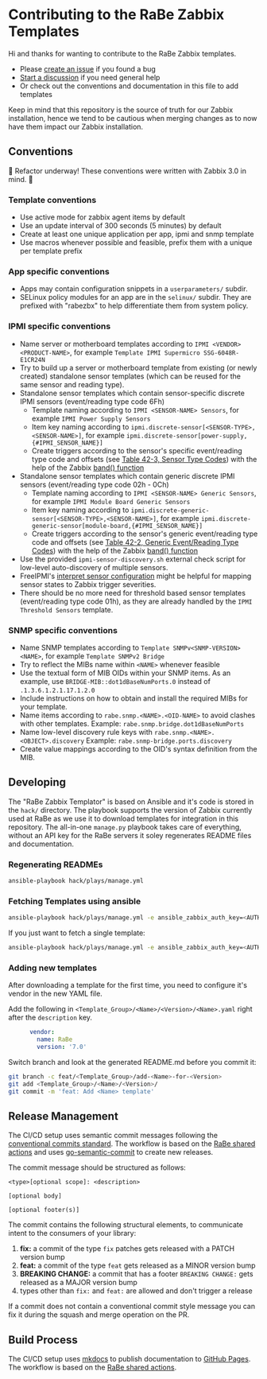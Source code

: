 # Contributing to the RaBe Zabbix Templates

Hi and thanks for wanting to contribute to the RaBe Zabbix templates.

* Please [create an issue](https://github.com/radiorabe/rabe-zabbix/issues) if you found a bug
* [Start a discussion](https://github.com/radiorabe/rabe-zabbix/discussions) if you need general help
* Or check out the conventions and documentation in this file to add templates

Keep in mind that this repository is the source of truth for our Zabbix installation, hence we tend to be cautious when merging changes as to now have them impact our Zabbix installation.

## Conventions

🚧 Refactor underway! These conventions were written with Zabbix 3.0 in mind. 🚧

### Template conventions

* Use active mode for zabbix agent items by default
* Use an update interval of 300 seconds (5 minutes) by default
* Create at least one unique application per app, ipmi and snmp template
* Use macros whenever possible and feasible, prefix them with a unique per template prefix

### App specific conventions

* Apps may contain configuration snippets in a `userparameters/` subdir.
* SELinux policy modules for an app are in the `selinux/` subdir. They are prefixed with "rabezbx" to help differentiate them from system policy.

### IPMI specific conventions

* Name server or motherboard templates according to `IPMI <VENDOR>
  <PRODUCT-NAME>`, for example `Template IPMI Supermicro SSG-6048R-E1CR24N`
* Try to build up a server or motherboard template from existing (or newly
  created) standalone sensor templates (which can be reused for the same sensor
  and reading type).
* Standalone sensor templates which contain sensor-specific discrete IPMI
  sensors (event/reading type code 6Fh)
  * Template naming according to `IPMI <SENSOR-NAME> Sensors`, for example
    `IPMI Power Supply Sensors`
  * Item key naming according to
    `ipmi.discrete-sensor[<SENSOR-TYPE>,<SENSOR-NAME>]`, for example
    `ipmi.discrete-sensor[power-supply,{#IPMI_SENSOR_NAME}]`
  * Create triggers according to the sensor's specific event/reading type code
    and offsets (see [Table 42-3, Sensor Type
    Codes](http://www.intel.com/content/dam/www/public/us/en/documents/product-briefs/second-gen-interface-spec-v2.pdf))
    with the help of the Zabbix [band()
    function](https://www.zabbix.com/documentation/3.0/manual/appendix/triggers/functions)
* Standalone sensor templates which contain generic discrete IPMI sensors
  (event/reading type code 02h - 0Ch)
  * Template naming according to `IPMI <SENSOR-NAME> Generic Sensors`, for
    example `IPMI Module Board Generic Sensors`
  * Item key naming according to
    `ipmi.discrete-generic-sensor[<SENSOR-TYPE>,<SENSOR-NAME>]`, for example
    `ipmi.discrete-generic-sensor[module-board,{#IPMI_SENSOR_NAME}]`
  * Create triggers according to the sensor's generic event/reading type code
    and offsets (see [Table 42-2, Generic Event/Reading Type
    Codes](http://www.intel.com/content/dam/www/public/us/en/documents/product-briefs/second-gen-interface-spec-v2.pdf))
    with the help of the Zabbix [band()
    function](https://www.zabbix.com/documentation/3.0/manual/appendix/triggers/functions)
* Use the provided `ipmi-sensor-discovery.sh` external check script for
  low-level auto-discovery of multiple sensors.
* FreeIPMI's [interpret sensor
  configuration](http://git.savannah.gnu.org/cgit/freeipmi.git/tree/etc/freeipmi_interpret_sensor.conf)
  might be helpful for mapping sensor states to Zabbix trigger severities.
* There should be no more need for threshold based sensor templates
  (event/reading type code 01h), as they are already handled by the `IPMI
  Threshold Sensors` template.

### SNMP specific conventions

* Name SNMP templates according to `Template SNMPv<SNMP-VERSION> <NAME>`, for example
  `Template SNMPv2 Bridge`
* Try to reflect the MIBs name within `<NAME>` whenever feasible
* Use the textual form of MIB OIDs within your SNMP items.
  As an example, use `BRIDGE-MIB::dot1dBaseNumPorts.0` instead of
  `.1.3.6.1.2.1.17.1.2.0`
* Include instructions on how to obtain and install the required MIBs for your
  template.
* Name items according to `rabe.snmp.<NAME>.<OID-NAME>` to avoid clashes with
  other templates.
  Example: `rabe.snmp.bridge.dot1dBaseNumPorts`
* Name low-level discovery rule keys with `rabe.snmp.<NAME>.<OBJECT>.discovery`
  Example: `rabe.snmp-bridge.ports.discovery`
* Create value mappings according to the OID's syntax definition from the MIB.

## Developing

The "RaBe Zabbix Templator" is based on Ansible and it's code is stored in the
`hack/` directory.
The playbook supports the version of Zabbix currently used at RaBe as we use
it to download templates for integration in this repository. The all-in-one
`manage.py` playbook takes care of everything, without an API key for the
RaBe servers it soley regenerates README files and documentation.

### Regenerating READMEs

```bash
ansible-playbook hack/plays/manage.yml
```

### Fetching Templates using ansible

```bash
ansible-playbook hack/plays/manage.yml -e ansible_zabbix_auth_key=<AUTH_KEY>
```

If you just want to fetch a single template:

```bash
ansible-playbook hack/plays/manage.yml -e ansible_zabbix_auth_key=<AUTH_KEY> -e 'rabe_zabbix_templates=[{"template_name":"CHANGEME"}]'
```

### Adding new templates

After downloading a template for the first time, you need to configure it's vendor in the new YAML file.

Add the following in `<Template_Group>/<Name>/<Version>/<Name>.yaml` right after the `description` key.

```yaml
      vendor:
        name: RaBe
        version: '7.0'
```

Switch branch and look at the generated README.md before you commit it:

```bash
git branch -c feat/<Template_Group>/add-<Name>-for-<Version>
git add <Template_Group>/<Name>/<Version>/
git commit -m 'feat: Add <Name> template'
```

## Release Management

The CI/CD setup uses semantic commit messages following the [conventional commits standard](https://www.conventionalcommits.org/en/v1.0.0/).
The workflow is based on the [RaBe shared actions](https://radiorabe.github.io/actions/)
and uses [go-semantic-commit](https://go-semantic-release.xyz/)
to create new releases.

The commit message should be structured as follows:

```console
<type>[optional scope]: <description>

[optional body]

[optional footer(s)]
```

The commit contains the following structural elements, to communicate intent to the consumers of your library:

1. **fix:** a commit of the type `fix` patches gets released with a PATCH version bump
1. **feat:** a commit of the type `feat` gets released as a MINOR version bump
1. **BREAKING CHANGE:** a commit that has a footer `BREAKING CHANGE:` gets released as a MAJOR version bump
1. types other than `fix:` and `feat:` are allowed and don't trigger a release

If a commit does not contain a conventional commit style message you can fix
it during the squash and merge operation on the PR.

## Build Process

The CI/CD setup uses [mkdocs](https://www.mkdocs.org/) to publish documentation to [GitHub Pages](https://pages.github.com/).
The workflow is based on the [RaBe shared actions](https://radiorabe.github.io/actions/).
